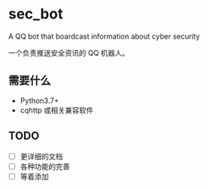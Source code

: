 # sec_bot

A QQ bot that boardcast information about cyber security

一个负责推送安全资讯的 QQ 机器人。

## 需要什么

- Python3.7+
- cqhttp 或相关兼容软件

## TODO

- [ ] 更详细的文档
- [ ] 各种功能的完善
- [ ] 等着添加

